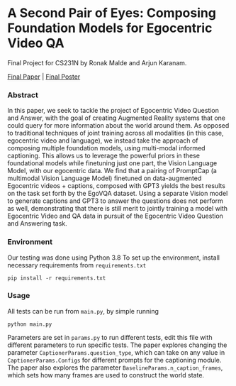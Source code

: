 # A Second Pair of Eyes: Composing Foundation Models for Egocentric Video QA
Final Project for CS231N by Ronak Malde and Arjun Karanam.

[Final Paper](https://github.com/rmalde/Ego-QA-231/blob/main/231N%20Final%20Report.pdf) | [Final Poster]([url](https://github.com/rmalde/Ego-QA-231/blob/main/231N%20Final%20Poster.pdf))

### Abstract

In this paper, we seek to tackle the project of Egocentric Video Question and Answer, with the goal of creating Augmented Reality systems that one could query for more information about the world around them. As opposed to traditional techniques of joint training across all modalities (in this case, egocentric video and language), we instead take the approach of composing multiple foundation models, using multi-modal informed captioning. This allows us to leverage the powerful priors in these foundational models while finetuning just one part, the Vision Language Model, with our egocentric data. We find that a pairing of PromptCap (a multimodal Vision Language Model) finetuned on data-augmented Egocentric videos + captions, composed with GPT3 yields the best results on the task set forth by the EgoVQA dataset. Using a separate Vision model to generate captions and GPT3 to answer the questions does not perform as well, demonstrating that there is still merit to jointly training a model with Egocentric Video and QA data in pursuit of the Egocentric Video Question and Answering task.

### Environment

Our testing was done using Python 3.8
To set up the environment, install necessary requirements from `requirements.txt` 

```pip install -r requirements.txt```

### Usage

All tests can be run from `main.py`, by simple running

```python main.py```

Parameters are set in `params.py` to run different tests, edit this file with different parameters to run specific tests. The paper explores changing the parameter `CaptionerParams.question_type`, which can take on any value in `CaptionerParams.Configs` for different prompts for the captioning module. 
The paper also explores the parameter `BaselineParams.n_caption_frames`, which sets how many frames are used to construct the world state. 

